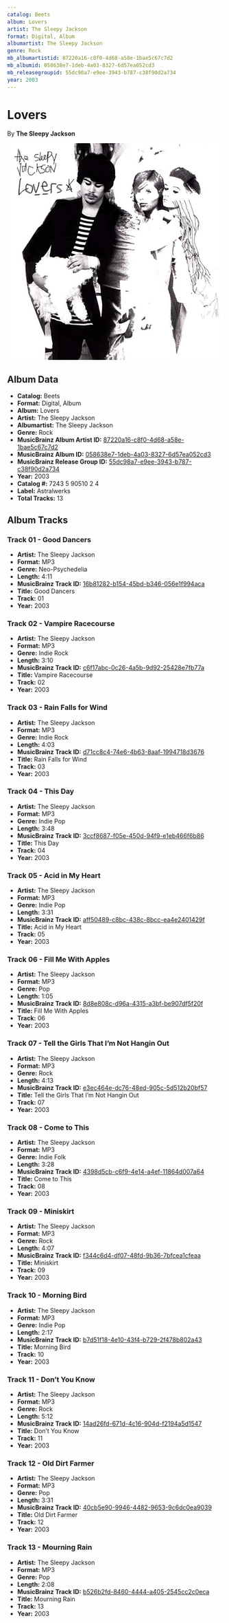 ```yaml
---
catalog: Beets
album: Lovers
artist: The Sleepy Jackson
format: Digital, Album
albumartist: The Sleepy Jackson
genre: Rock
mb_albumartistid: 87220a16-c8f0-4d68-a58e-1bae5c67c7d2
mb_albumid: 058638e7-1deb-4a03-8327-6d57ea052cd3
mb_releasegroupid: 55dc98a7-e9ee-3943-b787-c38f90d2a734
year: 2003
---
```


# Lovers

By **The Sleepy Jackson**

![](../../assets/beetscovers/The_Sleepy_Jackson-Lovers.jpg)

## Album Data

- **Catalog:** Beets
- **Format:** Digital, Album
- **Album:** Lovers
- **Artist:** The Sleepy Jackson
- **Albumartist:** The Sleepy Jackson
- **Genre:** Rock
- **MusicBrainz Album Artist ID:** [87220a16-c8f0-4d68-a58e-1bae5c67c7d2](https://musicbrainz.org/artist/87220a16-c8f0-4d68-a58e-1bae5c67c7d2)
- **MusicBrainz Album ID:** [058638e7-1deb-4a03-8327-6d57ea052cd3](https://musicbrainz.org/release/058638e7-1deb-4a03-8327-6d57ea052cd3)
- **MusicBrainz Release Group ID:** [55dc98a7-e9ee-3943-b787-c38f90d2a734](https://musicbrainz.org/release-group/55dc98a7-e9ee-3943-b787-c38f90d2a734)
- **Year:** 2003
- **Catalog #:** 7243 5 90510 2 4
- **Label:** Astralwerks
- **Total Tracks:** 13

## Album Tracks

### Track 01 - Good Dancers

- **Artist:** The Sleepy Jackson
- **Format:** MP3
- **Genre:** Neo-Psychedelia
- **Length:** 4:11
- **MusicBrainz Track ID:** [16b81282-b154-45bd-b346-056e1f994aca](https://musicbrainz.org/recording/16b81282-b154-45bd-b346-056e1f994aca)
- **Title:** Good Dancers
- **Track:** 01
- **Year:** 2003

### Track 02 - Vampire Racecourse

- **Artist:** The Sleepy Jackson
- **Format:** MP3
- **Genre:** Indie Rock
- **Length:** 3:10
- **MusicBrainz Track ID:** [c6f17abc-0c26-4a5b-9d92-25428e7fb77a](https://musicbrainz.org/recording/c6f17abc-0c26-4a5b-9d92-25428e7fb77a)
- **Title:** Vampire Racecourse
- **Track:** 02
- **Year:** 2003

### Track 03 - Rain Falls for Wind

- **Artist:** The Sleepy Jackson
- **Format:** MP3
- **Genre:** Indie Rock
- **Length:** 4:03
- **MusicBrainz Track ID:** [d71cc8c4-74e6-4b63-8aaf-1994718d3676](https://musicbrainz.org/recording/d71cc8c4-74e6-4b63-8aaf-1994718d3676)
- **Title:** Rain Falls for Wind
- **Track:** 03
- **Year:** 2003

### Track 04 - This Day

- **Artist:** The Sleepy Jackson
- **Format:** MP3
- **Genre:** Indie Pop
- **Length:** 3:48
- **MusicBrainz Track ID:** [3ccf8687-f05e-450d-94f9-e1eb466f6b86](https://musicbrainz.org/recording/3ccf8687-f05e-450d-94f9-e1eb466f6b86)
- **Title:** This Day
- **Track:** 04
- **Year:** 2003

### Track 05 - Acid in My Heart

- **Artist:** The Sleepy Jackson
- **Format:** MP3
- **Genre:** Indie Pop
- **Length:** 3:31
- **MusicBrainz Track ID:** [aff50489-c8bc-438c-8bcc-ea4e2401429f](https://musicbrainz.org/recording/aff50489-c8bc-438c-8bcc-ea4e2401429f)
- **Title:** Acid in My Heart
- **Track:** 05
- **Year:** 2003

### Track 06 - Fill Me With Apples

- **Artist:** The Sleepy Jackson
- **Format:** MP3
- **Genre:** Pop
- **Length:** 1:05
- **MusicBrainz Track ID:** [8d8e808c-d96a-4315-a3bf-be907df5f20f](https://musicbrainz.org/recording/8d8e808c-d96a-4315-a3bf-be907df5f20f)
- **Title:** Fill Me With Apples
- **Track:** 06
- **Year:** 2003

### Track 07 - Tell the Girls That I’m Not Hangin Out

- **Artist:** The Sleepy Jackson
- **Format:** MP3
- **Genre:** Rock
- **Length:** 4:13
- **MusicBrainz Track ID:** [e3ec464e-dc76-48ed-905c-5d512b20bf57](https://musicbrainz.org/recording/e3ec464e-dc76-48ed-905c-5d512b20bf57)
- **Title:** Tell the Girls That I’m Not Hangin Out
- **Track:** 07
- **Year:** 2003

### Track 08 - Come to This

- **Artist:** The Sleepy Jackson
- **Format:** MP3
- **Genre:** Indie Folk
- **Length:** 3:28
- **MusicBrainz Track ID:** [4398d5cb-c6f9-4e14-a4ef-11864d007a64](https://musicbrainz.org/recording/4398d5cb-c6f9-4e14-a4ef-11864d007a64)
- **Title:** Come to This
- **Track:** 08
- **Year:** 2003

### Track 09 - Miniskirt

- **Artist:** The Sleepy Jackson
- **Format:** MP3
- **Genre:** Rock
- **Length:** 4:07
- **MusicBrainz Track ID:** [f344c6d4-df07-48fd-9b36-7bfcea1cfeaa](https://musicbrainz.org/recording/f344c6d4-df07-48fd-9b36-7bfcea1cfeaa)
- **Title:** Miniskirt
- **Track:** 09
- **Year:** 2003

### Track 10 - Morning Bird

- **Artist:** The Sleepy Jackson
- **Format:** MP3
- **Genre:** Indie Pop
- **Length:** 2:17
- **MusicBrainz Track ID:** [b7d51f18-4e10-43f4-b729-2f478b802a43](https://musicbrainz.org/recording/b7d51f18-4e10-43f4-b729-2f478b802a43)
- **Title:** Morning Bird
- **Track:** 10
- **Year:** 2003

### Track 11 - Don’t You Know

- **Artist:** The Sleepy Jackson
- **Format:** MP3
- **Genre:** Rock
- **Length:** 5:12
- **MusicBrainz Track ID:** [14ad26fd-671d-4c16-904d-f2194a5d1547](https://musicbrainz.org/recording/14ad26fd-671d-4c16-904d-f2194a5d1547)
- **Title:** Don’t You Know
- **Track:** 11
- **Year:** 2003

### Track 12 - Old Dirt Farmer

- **Artist:** The Sleepy Jackson
- **Format:** MP3
- **Genre:** Pop
- **Length:** 3:31
- **MusicBrainz Track ID:** [40cb5e90-9946-4482-9653-9c6dc0ea9039](https://musicbrainz.org/recording/40cb5e90-9946-4482-9653-9c6dc0ea9039)
- **Title:** Old Dirt Farmer
- **Track:** 12
- **Year:** 2003

### Track 13 - Mourning Rain

- **Artist:** The Sleepy Jackson
- **Format:** MP3
- **Genre:** Pop
- **Length:** 2:08
- **MusicBrainz Track ID:** [b526b2fd-8460-4444-a405-2545cc2c0eca](https://musicbrainz.org/recording/b526b2fd-8460-4444-a405-2545cc2c0eca)
- **Title:** Mourning Rain
- **Track:** 13
- **Year:** 2003

